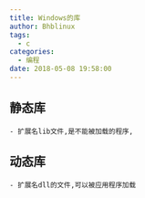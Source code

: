 ```yaml
---
title: Windows的库
author: Bhblinux
tags:
  - c
categories:
  - 编程
date: 2018-05-08 19:58:00
---
```

## 静态库 
	- 扩展名lib文件,是不能被加载的程序,
## 动态库
	- 扩展名dll的文件,可以被应用程序加载
